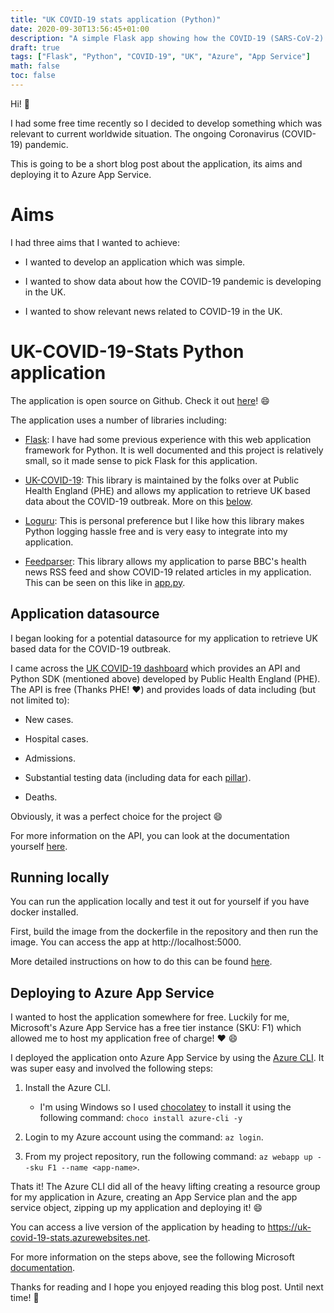 ```yaml
---
title: "UK COVID-19 stats application (Python)"
date: 2020-09-30T13:56:45+01:00
description: "A simple Flask app showing how the COVID-19 (SARS-CoV-2) pandemic is developing in the UK."
draft: true
tags: ["Flask", "Python", "COVID-19", "UK", "Azure", "App Service"]
math: false
toc: false
---
```


Hi! :wave:

I had some free time recently so I decided to develop something which was relevant to current worldwide situation. The ongoing Coronavirus (COVID-19) pandemic.

This is going to be a short blog post about the application, its aims and deploying it to Azure App Service.

# Aims

I had three aims that I wanted to achieve:

* I wanted to develop an application which was simple.

* I wanted to show data about how the COVID-19 pandemic is developing in the UK.

* I wanted to show relevant news related to COVID-19 in the UK.

# UK-COVID-19-Stats Python application

The application is open source on Github. Check it out [here](https://github.com/dbrennand/UK-COVID-19-Stats)! :smile:

The application uses a number of libraries including:

* [Flask](https://flask.palletsprojects.com/en/1.1.x/): I have had some previous experience with this web application framework for Python. It is well documented and this project is relatively small, so it made sense to pick Flask for this application.

* [UK-COVID-19](https://github.com/publichealthengland/coronavirus-dashboard-api-python-sdk): This library is maintained by the folks over at Public Health England (PHE) and allows my application to retrieve UK based data about the COVID-19 outbreak. More on this [below](#application-datasource).

* [Loguru](https://github.com/Delgan/loguru): This is personal preference but I like how this library makes Python logging hassle free and is very easy to integrate into my application.

* [Feedparser](https://pythonhosted.org/feedparser/): This library allows my application to parse BBC's health news RSS feed and show COVID-19 related articles in my application. This can be seen on this like in [app.py](https://github.com/dbrennand/UK-COVID-19-Stats/blob/master/app.py#L118).

## Application datasource

I began looking for a potential datasource for my application to retrieve UK based data for the COVID-19 outbreak.

I came across the [UK COVID-19 dashboard](https://coronavirus.data.gov.uk/) which provides an API and Python SDK (mentioned above) developed by Public Health England (PHE). The API is free (Thanks PHE! :heart:) and provides loads of data including (but not limited to):

* New cases.

* Hospital cases.

* Admissions.

* Substantial testing data (including data for each [pillar](https://www.gov.uk/government/publications/coronavirus-covid-19-testing-data-methodology/covid-19-testing-data-methodology-note)).

* Deaths.

Obviously, it was a perfect choice for the project :smile:

For more information on the API, you can look at the documentation yourself [here](https://coronavirus.data.gov.uk/developers-guide).

## Running locally

You can run the application locally and test it out for yourself if you have docker installed.

First, build the image from the dockerfile in the repository and then run the image. You can access the app at http://localhost:5000.

More detailed instructions on how to do this can be found [here](https://github.com/dbrennand/UK-COVID-19-Stats#docker).

## Deploying to Azure App Service

I wanted to host the application somewhere for free. Luckily for me, Microsoft's Azure App Service has a free tier instance (SKU: F1) which allowed me to host my application free of charge! :heart: :smile:

I deployed the application onto Azure App Service by using the [Azure CLI](https://docs.microsoft.com/en-us/cli/azure/what-is-azure-cli). It was super easy and involved the following steps:

1. Install the Azure CLI.

    - I'm using Windows so I used [chocolatey](https://chocolatey.org/) to install it using the following command: `choco install azure-cli -y`

2. Login to my Azure account using the command: `az login`.

3. From my project repository, run the following command: `az webapp up --sku F1 --name <app-name>`.

Thats it! The Azure CLI did all of the heavy lifting creating a resource group for my application in Azure, creating an App Service plan and the app service object, zipping up my application and deploying it! :smile:

You can access a live version of the application by heading to https://uk-covid-19-stats.azurewebsites.net.

For more information on the steps above, see the following Microsoft [documentation](https://docs.microsoft.com/en-us/azure/app-service/quickstart-python?tabs=bash&pivots=python-framework-flask).

Thanks for reading and I hope you enjoyed reading this blog post. Until next time! :wave:

